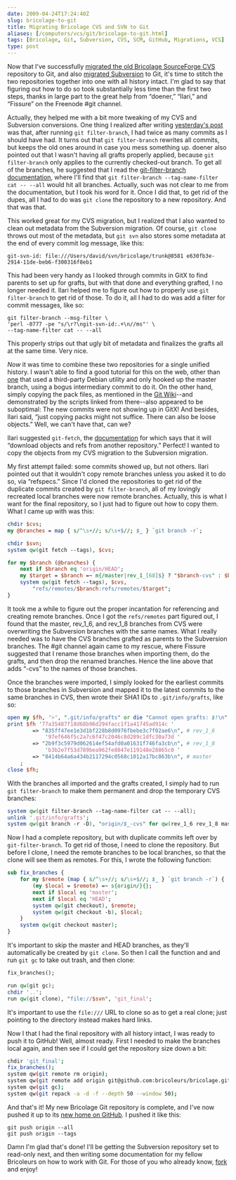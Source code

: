 ```yaml
--- 
date: 2009-04-24T17:24:40Z
slug: bricolage-to-git
title: Migrating Bricolage CVS and SVN to Git
aliases: [/computers/vcs/git/bricolage-to-git.html]
tags: [Bricolage, Git, Subversion, CVS, SCM, GitHub, Migrations, VCS]
type: post
---
```


Now that I've successfully [migrated the old Bricolage SourceForge CVS]
repository to Git, and also [migrated Subversion] to Git, it's time to stitch
the two repositories together into one with all history intact. I'm glad to say
that figuring out how to do so took substantially less time than the first two
steps, thanks in large part to the great help from “doener,” “Ilari,” and
“Fissure” on the Freenode \#git channel.

Actually, they helped me with a bit more tweaking of my CVS and Subversion
conversions. One thing I realized after writing [yesterday's post][migrated
Subversion] was that, after running `git filter-branch`, I had twice as many
commits as I should have had. It turns out that `git filter-branch` rewrites all
commits, but keeps the old ones around in case you mess something up. doener
also pointed out that I wasn't having all grafts properly applied, because
`git filter-branch` only applies to the currently checked-out branch. To get all
of the branches, he suggested that I read the [git-filter-branch documentation],
where I'll find that `git filter-branch --tag-name-filter cat -- --all` would
hit all branches. Actually, such was not clear to me from the documentation, but
I took his word for it. Once I did that, to get rid of the dupes, all I had to
do was `git clone` the repository to a new repository. And that was that.

This worked great for my CVS migration, but I realized that I also wanted to
clean out metadata from the Subversion migration. Of course, `git clone` throws
out most of the metadata, but `git svn` also stores some metadata at the end of
every commit log message, like this:

    git-svn-id: file:///Users/david/svn/bricolage/trunk@8581 e630fb3e-2914-11de-beb6-f300316f8eb1

This had been very handy as I looked through commits in GitX to find parents to
set up for grafts, but with that done and everything grafted, I no longer needed
it. Ilari helped me to figure out how to properly use `git filter-branch` to get
rid of those. To do it, all I had to do was add a filter for commit messages,
like so:

    git filter-branch --msg-filter \
    'perl -0777 -pe "s/\r?\ngit-svn-id:.+\n//ms"' \
    --tag-name-filter cat -- --all

This properly strips out that ugly bit of metadata and finalizes the grafts all
at the same time. Very nice.

*Now* it was time to combine these two repositories for a single unified
history. I wasn't able to find a good tutorial for this on the web, other than
[one] that used a third-party Debian utility and only hooked up the master
branch, using a bogus intermediary commit to do it. On the other hand, simply
copying the pack files, as mentioned in the [Git Wiki]--and demonstrated by the
scripts linked from there--also appeared to be suboptimal: The new commits were
not showing up in GitX! And besides, Ilari said, “just copying packs might not
suffice. There can also be loose objects.” Well, we can't have that, can we?

Ilari suggested `git-fetch`, the [documentation] for which says that it will
“download objects and refs from another repository.” Perfect! I wanted to copy
the objects from my CVS migration to the Subversion migration.

My first attempt failed: some commits showed up, but not others. Ilari pointed
out that it wouldn't copy remote branches unless you asked it to do so, via
“refspecs.” Since I'd cloned the repositories to get rid of the duplicate
commits created by `git filter-branch`, all of my lovingly recreated local
branches were now remote branches. Actually, this is what I want for the final
repository, so I just had to figure out how to copy them. What I came up with
was this:

```perl
chdir $cvs;
my @branches = map { s/^\s+//; s/\s+$//; $_ } `git branch -r`;

chdir $svn;
system qw(git fetch --tags), $cvs;

for my $branch (@branches) {
    next if $branch eq 'origin/HEAD';
    my $target = $branch =~ m{/master|rev_1_[68]$} ? "$branch-cvs" : $branch;
    system qw(git fetch --tags), $cvs,
        "refs/remotes/$branch:refs/remotes/$target";
}
```

It took me a while to figure out the proper incantation for referencing and
creating remote branches. Once I got the `refs/remotes` part figured out, I
found that the master, rev\_1\_6, and rev\_1\_8 branches from CVS were
overwriting the Subversion branches with the same names. What I really needed
was to have the CVS branches grafted as parents to the Subversion branches. The
\#git channel again came to my rescue, where Fissure suggested that I rename
those branches when importing them, do the grafts, and then drop the renamed
branches. Hence the line above that adds “-cvs” to the names of those branches.

Once the branches were imported, I simply looked for the earliest commits to
those branches in Subversion and mapped it to the latest commits to the same
branches in CVS, then wrote their SHA1 IDs to `.git/info/grafts`, like so:

```perl
open my $fh, '>', ".git/info/grafts" or die "Cannot open grafts: $!\n";
print $fh '77a35487f18d68b96d294facc1f1a41745ad914c '
        => "835ff47ee1e3d1bf228b8d0976fbebe3c7f02ae6\n", # rev_1_6
            '97ef646f5c2a7c6f47c2046c8d289c1dfc30a73d '
        => "2b9f3c5979d062614ef54afd0a01631f746fa3cb\n", # rev_1_8
            'b3b2e7f53d789bea962fe8047e119148e28865c0 '
        => "8414b64a6a434b2117294c0568c1012a17bc863b\n", # master
    ;
close $fh;
```

With the branches all imported and the grafts created, I simply had to run
`git filter-branch` to make them permanent and drop the temporary CVS branches:

```perl
system qw(git filter-branch --tag-name-filter cat -- --all);
unlink '.git/info/grafts';
system qw(git branch -r -D), "origin/$_-cvs" for qw(rev_1_6 rev_1_8 master);
```

Now I had a complete repository, but with duplicate commits left over by
`git-filter-branch`. To get rid of those, I need to clone the repository. But
before I clone, I need the remote branches to be local branches, so that the
clone will see them as remotes. For this, I wrote the following function:

```perl
sub fix_branches {
    for my $remote (map { s/^\s+//; s/\s+$//; $_ } `git branch -r`) {
        (my $local = $remote) =~ s{origin/}{};
        next if $local eq 'master';
        next if $local eq 'HEAD';
        system qw(git checkout), $remote;
        system qw(git checkout -b), $local;
    }
    system qw(git checkout master);
}
```

It's important to skip the master and HEAD branches, as they'll automatically be
created by `git clone`. So then I call the function and and run `git gc` to take
out trash, and then clone:

```perl
fix_branches();

run qw(git gc);
chdir '..';
run qw(git clone), "file://$svn", 'git_final';
```

It's important to use the `file:///` URL to clone so as to get a real clone;
just pointing to the directory instead makes hard links.

Now I that I had the final repository with all history intact, I was ready to
push it to GitHub! Well, almost ready. First I needed to make the branches local
again, and then see if I could get the repository size down a bit:

```bash
chdir 'git_final';
fix_branches();
system qw(git remote rm origin);
system qw(git remote add origin git@github.com:bricoleurs/bricolage.git);
system qw(git gc);
system qw(git repack -a -d -f --depth 50 --window 50);
```

And that's it! My new Bricolage Git repository is complete, and I've now pushed
it up to its [new home on GitHub]. I pushed it like this:

    git push origin --all
    git push origin --tags

Damn I'm glad that's done! I'll be getting the Subversion repository set to
read-only next, and then writing some documentation for my fellow Bricoleurs on
how to work with Git. For those of you who already know, [fork] and enjoy!

  [migrated the old Bricolage SourceForge CVS]: /computers/vcs/git/bricolage-cvs-to-git.html
    "Migrating Bricolage CVS to Git"
  [migrated Subversion]: /computers/vcs/git/bricolage-svn-to-git.html
    "Migrating Bricolage Subversion to Git"
  [git-filter-branch documentation]: http://www.kernel.org/pub/software/scm/git/docs/git-filter-branch.html
    "git-filter-branch(1) Manual Page"
  [one]: http://www.ouaza.com/wp/2007/07/24/assembling-bits-of-history-with-git/
    "Buxy rêve tout haut: “Assembling bits of history with git”"
  [Git Wiki]: http://git.or.cz/gitwiki/GraftPoint "GitWiki: “GraftPoint”"
  [documentation]: http://www.kernel.org/pub/software/scm/git/docs/git-fetch.html
    "git-fetch(1) Manual Page"
  [new home on GitHub]: http://github.com/bricoleurs/bricolage/
    "The Bricolage Git Tree on GitHub"
  [fork]: http://github.com/bricoleurs/bricolage/fork "Fork Bricolage Now!"
